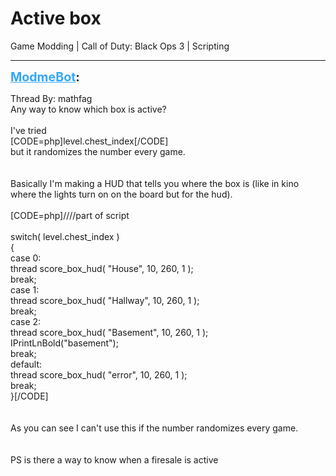 # Active box
Game Modding | Call of Duty: Black Ops 3 | Scripting

---
<strong style="font-size: 1.4em;"><span style="text-decoration: underline;text-decoration-color: #34a7f9;"><span style="color:#34a7f9;">ModmeBot</span></span>:</strong>

<p>Thread By: mathfag<br />Any way to know which box is active?<br /> <br />I&#39;ve tried <br />[CODE=php]level.chest_index[/CODE]<br />but it randomizes the number every game.<br /> <br /> <br />Basically I&#39;m making a HUD that tells you where the box is (like in kino where the lights turn on on the board but for the hud).<br /> <br />[CODE=php]////part of script       <br /><br /> switch( level.chest_index )<br />        {<br />            case 0: <br />                thread score_box_hud( &quot;House&quot;, 10, 260, 1 ); <br />                break;<br />            case 1: <br />                thread score_box_hud( &quot;Hallway&quot;, 10, 260, 1 );<br />                break;<br />            case 2: <br />                thread score_box_hud( &quot;Basement&quot;, 10, 260, 1 ); <br />                IPrintLnBold(&quot;basement&quot;);<br />                break; <br />            default: <br />                thread score_box_hud( &quot;error&quot;, 10, 260, 1 ); <br />                break;<br />        }[/CODE]<br /> <br /> <br />As you can see I can&#39;t use this if the number randomizes every game.<br /> <br /> <br />PS is there a way to know when a firesale is active</p>
